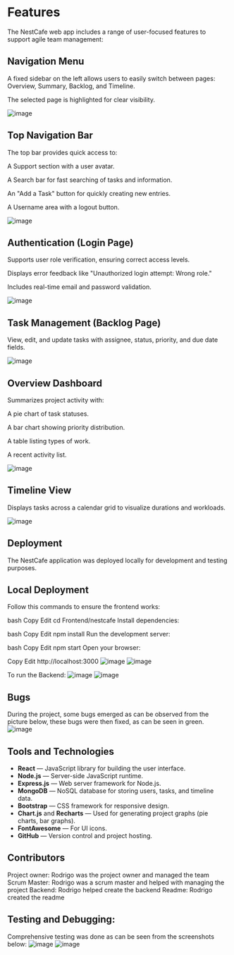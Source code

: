 # Features

The NestCafe web app includes a range of user-focused features to support agile team management:

## Navigation Menu
A fixed sidebar on the left allows users to easily switch between pages: Overview, Summary, Backlog, and Timeline.

The selected page is highlighted for clear visibility.

![image](https://github.com/user-attachments/assets/c22ed925-5a1e-4d59-96c2-2df66d0a49b6)


## Top Navigation Bar
The top bar provides quick access to:

A Support section with a user avatar.

A Search bar for fast searching of tasks and information.

An "Add a Task" button for quickly creating new entries.

A Username area with a logout button.

![image](https://github.com/user-attachments/assets/e4bb7e12-dd9f-46b5-9914-1e912bd1551e)


## Authentication (Login Page)
Supports user role verification, ensuring correct access levels.

Displays error feedback like "Unauthorized login attempt: Wrong role."

Includes real-time email and password validation.

![image](https://github.com/user-attachments/assets/d64e9206-2a2f-4bf7-928a-34c4571e382c)


## Task Management (Backlog Page)
View, edit, and update tasks with assignee, status, priority, and due date fields.

![image](https://github.com/user-attachments/assets/96c80200-cb87-45a1-816f-4d61c843e381)


## Overview Dashboard
Summarizes project activity with:

A pie chart of task statuses.

A bar chart showing priority distribution.

A table listing types of work.

A recent activity list.

![image](https://github.com/user-attachments/assets/07c41bac-3d49-4373-9933-353cc2affda8)


## Timeline View
Displays tasks across a calendar grid to visualize durations and workloads.

![image](https://github.com/user-attachments/assets/9738337b-e630-42fa-86c0-9d274b403cd9)


## Deployment
The NestCafe application was deployed locally for development and testing purposes.

## Local Deployment
Follow this commands to ensure the frontend works:

bash
Copy
Edit
cd Frontend/nestcafe
Install dependencies:

bash
Copy
Edit
npm install
Run the development server:

bash
Copy
Edit
npm start
Open your browser:


Copy
Edit
http://localhost:3000
![image](https://github.com/user-attachments/assets/edf8873d-3625-4a1d-8120-24e0da480677)
![image](https://github.com/user-attachments/assets/5969074c-586f-4a90-a690-0bb53fc3ab20)

To run the Backend:
![image](https://github.com/user-attachments/assets/e12790f4-9632-4a16-b904-eddd6a8e9b25)
![image](https://github.com/user-attachments/assets/3c71afde-2484-4024-9bed-4e74b5ae48ca)


## Bugs
During the project, some bugs emerged as can be observed from the picture below, these bugs were then fixed, as can be seen in green.
![image](https://github.com/user-attachments/assets/aac72202-492c-44eb-97ce-1618b1e154df)

## Tools and Technologies

- **React** — JavaScript library for building the user interface.
- **Node.js** — Server-side JavaScript runtime.
- **Express.js** — Web server framework for Node.js.
- **MongoDB** — NoSQL database for storing users, tasks, and timeline data.
- **Bootstrap** — CSS framework for responsive design.
- **Chart.js** and **Recharts** — Used for generating project graphs (pie charts, bar graphs).
- **FontAwesome** — For UI icons.
- **GitHub** — Version control and project hosting.

## Contributors
Project owner: Rodrigo was the project owner and managed the team
Scrum Master: Rodrigo was a scrum master and helped with managing the project
Backend: Rodrigo helped create the backend
Readme: Rodrigo created the readme


## Testing and Debugging:
Comprehensive testing was done as can be seen from the screenshots below:
![image](https://github.com/user-attachments/assets/0e9bce8b-9577-424f-a90c-82d736c82a71)
![image](https://github.com/user-attachments/assets/0bef9c72-b292-4c45-9fe3-e0e0ddadfffe)






